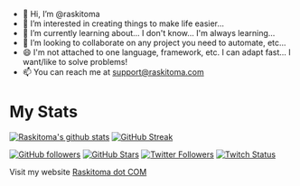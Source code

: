 - 👋 Hi, I’m @raskitoma
- 👀 I’m interested in creating things to make life easier...
- 🌱 I’m currently learning about... I don't know... I'm always learning...
- 💞️ I’m looking to collaborate on any project you need to automate, etc...
- :smile: I'm not attached to one language, framework, etc.  I can adapt fast... I want/like to solve problems!
- 📫 You can reach me at support@raskitoma.com


# My Stats
[![Raskitoma's github stats](https://github-readme-stats.vercel.app/api?username=raskitoma&show_icons=true&count_private=true)](https://github.com/raskitoma)
[![GitHub Streak](https://github-readme-streak-stats.herokuapp.com/?user=raskitoma&theme=light&count_private=true)](https://github.com/raskitoma)

[![GitHub followers](https://img.shields.io/github/followers/raskitoma?logo=GitHub&style=for-the-badge)](https://github.com/raskitoma)
[![GitHub Stars](https://img.shields.io/github/stars/raskitoma?logo=github&style=for-the-badge)](https://github.com/raskitoma)
[![Twitter Followers](https://img.shields.io/twitter/follow/wantan?color=0E7FC0&logo=twitter&style=for-the-badge&label=Twitter)](https://twitter.com/wantan)
[![Twitch Status](https://img.shields.io/twitch/status/raskitoma?color=9147FF&logo=twitch&style=for-the-badge)](https://twitch.tv/raskitoma)

Visit my website [Raskitoma dot COM](https://raskitoma.com)
